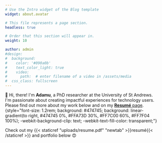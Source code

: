 ```yaml
---
# Use the Intro widget of the Blog template
widget: about.avatar

# This file represents a page section.
headless: true

# Order that this section will appear in.
weight: 10

author: admin
#design:
#  background:
#    color: '#090a0b'
#    text_color_light: true
#    video:
#      path:  # enter filename of a video in /assets/media
#  css_class: fullscreen
---
```


👋 Hi, there! I'm **Adamu**, a PhD researcher at the University of St Andrews. I'm passionate about creating impactful experiences for technology users. Please find out more about my work below and on my [**Resumé** page](https://habuabba.github.io/portfolio/about/). 
{style="font-size: 1.2rem; background: #474745; background: linear-gradient(to right, #474745 0%, #FFA73D 30%, #FF7C00 60%, #FF7F04 100%); -webkit-background-clip: text; -webkit-text-fill-color: transparent;"}

Check out my {{< staticref "uploads/resume.pdf" "newtab" >}}resumé{{< /staticref >}} and portfolio below 😍
